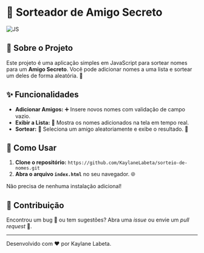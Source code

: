 # 🎁 Sorteador de Amigo Secreto 

![JS](https://img.shields.io/badge/JavaScript-F7DF1E?style=for-the-badge&logo=javascript&logoColor=black)

## 📝 Sobre o Projeto

Este projeto é uma aplicação simples em JavaScript para sortear nomes para um **Amigo Secreto**. Você pode adicionar nomes a uma lista e sortear um deles de forma aleatória. 🎉

## ✨ Funcionalidades

* **Adicionar Amigos:** ➕ Insere novos nomes com validação de campo vazio.
* **Exibir a Lista:** 📜 Mostra os nomes adicionados na tela em tempo real.
* **Sortear:** 🎰 Seleciona um amigo aleatoriamente e exibe o resultado. 🥳

## 🚀 Como Usar

1.  **Clone o repositório:** `https://github.com/KaylaneLabeta/sorteio-de-nomes.git`
2.  **Abra o arquivo `index.html`** no seu navegador. 🌐

Não precisa de nenhuma instalação adicional!

## 🤝 Contribuição

Encontrou um bug 🐛 ou tem sugestões? Abra uma *issue* ou envie um *pull request* 🚀.

---

Desenvolvido com ❤️ por Kaylane Labeta.
